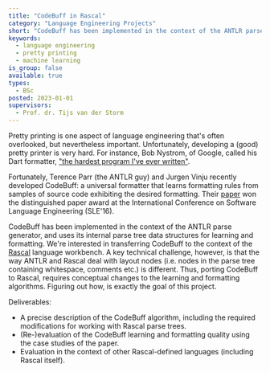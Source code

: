 ```yaml
---
title: "CodeBuff in Rascal"
category: "Language Engineering Projects"
short: "CodeBuff has been implemented in the context of the ANTLR parse generator, and uses its internal parse tree data structures for learning and formatting. We're interested in transferring CodeBuff to the context of the Rascal language workbench."
keywords:
  - language engineering
  - pretty printing
  - machine learning
is_group: false
available: true
types:
  - BSc
posted: 2023-01-01
supervisors:
  - Prof. dr. Tijs van der Storm
---
```


Pretty printing is one aspect of language engineering that's often overlooked, but nevertheless important. Unfortunately, developing a (good) pretty printer is very hard. For instance, Bob Nystrom, of Google, called his Dart formatter, ["the hardest program I've ever written"](http://journal.stuffwithstuff.com/2015/09/08/the-hardest-program-ive-ever-written/).

Fortunately, Terence Parr (the ANTLR guy) and Jurgen Vinju recently developed CodeBuff: a universal formatter that learns formatting rules from samples of source code exhibiting the desired formatting. Their [paper](https://arxiv.org/abs/1606.08866) won the distinguished paper award at the International Conference on Software Language Engineering (SLE'16).

CodeBuff has been implemented in the context of the ANTLR parse generator, and uses its internal parse tree data structures for learning and formatting. We're interested in transferring CodeBuff to the context of the [Rascal](http://www.rascal-mpl.org/) language workbench. A key technical challenge, however, is that the way ANTLR and Rascal deal with layout nodes (i.e. nodes in the parse tree containing whitespace, comments etc.) is different. Thus, porting CodeBuff to Rascal, requires conceptual changes to the learning and formatting algorithms. Figuring out how, is exactly the goal of this project.

Deliverables:
- A precise description of the CodeBuff algorithm, including the required modifications for working with Rascal parse trees.
- (Re-)evaluation of the CodeBuff learning and formatting quality using the case studies of the paper.
- Evaluation in the context of other Rascal-defined languages (including Rascal itself). 
